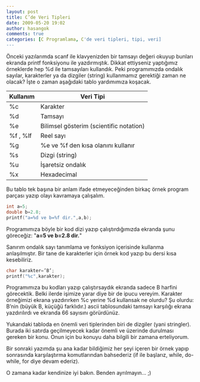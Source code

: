 ```yaml
---
layout: post
title: C’de Veri Tipleri
date: 2009-05-20 19:02
author: hasangok
comments: true
categories: [C Programlama, C'de veri tipleri, tipi, veri]
---
```

Önceki yazılarımda scanf ile klavyenizden bir tamsayı değeri okuyup bunları ekranda printf fonksiyonu ile yazdırmıştık. Dikkat ettiyseniz yaptığımız örneklerde hep %d ile tamsayıları kullandık. Peki programımızda ondalık sayılar, karakterler ya da dizgiler (string) kullanmamız gerektiği zaman ne olacak? İşte o zaman aşağıdaki tablo yardımımıza koşacak.

| **Kullanım**  | **Veri Tipi**                          |
| ------------- |--------------------------------------- |
| %c            | Karakter                               |
| %d            | Tamsayı                                |
| %e            | Bilimsel gösterim (scientific notation)|
| %f , %lf      | Reel sayı                              |
| %g            | %e ve %f den kısa olanını kullanır     |
| %s            | Dizgi (string)                         |
| %u            | İşaretsiz ondalık                      |
| %x            | Hexadecimal                            |

Bu tablo tek başına bir anlam ifade etmeyeceğinden birkaç örnek program parçası yazıp olayı kavramaya çalışalım.
```c
int a=5;
double b=2.8;
printf("a=%d ve b=%f dir.",a,b);
```
Programımıza böyle bir kod dizi yazıp çalıştırdığımızda ekranda şunu göreceğiz: "**a=5 ve b=2.8 dir.**"

Sanırım ondalık sayı tanımlama ve fonksiyon içerisinde kullanma anlaşılmıştır. Bir tane de karakterler için örnek kod yazıp bu dersi kısa kesebiliriz.

```c
char karakter=’B’;
printf("%c",karakter);
```
Programımıza bu kodları yazıp çalıştırsaydık ekranda sadece B harfini görecektik. Belki ilerde işimize yarar diye bir de ipucu vereyim. Karakter örneğimizi ekrana yazdırırken %c yerine %d kullansak ne olurdu? Şu olurdu: B’nin (büyük B, küçüğü farklıdır.) ascii tablosundaki tamsayı karşılığı ekrana yazdırılırdı ve ekranda 66 sayısını görürdünüz.

Yukarıdaki tabloda en önemli veri tiplerinden biri de dizgiler (yani stringler). Burada iki satırda geçilmeyecek kadar önemli ve üzerinde durulması gereken bir konu. Onun için bu konuyu daha bilgili bir zamana erteliyorum.

Bir sonraki yazımda şu ana kadar bildiğimiz her şeyi içeren bir örnek yapıp sonrasında karşılaştırma komutlarından bahsederiz (if ile başlarız, while, do-while, for diye devam ederiz).

O zamana kadar kendinize iyi bakın. Benden ayrılmayın... ;)